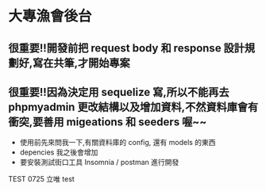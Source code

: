 # 大專漁會後台

## 很重要!!開發前把 request body 和 response 設計規劃好,寫在共筆,才開始專案

## 很重要!!因為決定用 sequelize 寫,所以不能再去 phpmyadmin 更改結構以及增加資料,不然資料庫會有衝突,要善用 migeations 和 seeders 喔~~

- 使用前先來問我一下,有關資料庫的 config, 還有 models 的東西
- depencies 我之後會增加
- 要安裝測試街口工具 Insomnia / postman 進行開發

TEST
0725 立唯 test
